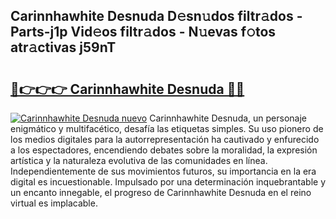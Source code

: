 ## Carinnhawhite Desnuda D𝚎sn𝚞dos filtr𝚊dos - Parts-j1p Vid𝚎os filtr𝚊dos - N𝚞evas f𝚘tos atr𝚊ctivas j59nT

# <h2><a href="http://mb4v9l.tromn.icu/?c=Carinnhawhite+Desnuda">🔗👉👉👉 Carinnhawhite Desnuda 🔗🔗</a></h2>

[![Carinnhawhite Desnuda nuevo](https://i.imgur.com/pEAQMta.gif)](http://mb4v9l.tromn.icu/?c=Carinnhawhite+Desnuda)
Carinnhawhite Desnuda, un personaje enigmático y multifacético, desafía las etiquetas simples. Su uso pionero de los medios digitales para la autorrepresentación ha cautivado y enfurecido a los espectadores, encendiendo debates sobre la moralidad, la expresión artística y la naturaleza evolutiva de las comunidades en línea. Independientemente de sus movimientos futuros, su importancia en la era digital es incuestionable. Impulsado por una determinación inquebrantable y un encanto innegable, el progreso de Carinnhawhite Desnuda en el reino virtual es implacable.
